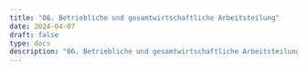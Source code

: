 ```yaml
---
title: "06. Betriebliche und gesamtwirtschaftliche Arbeitsteilung"
date: 2024-04-07
draft: false
type: docs
description: "06. Betriebliche und gesamtwirtschaftliche Arbeitsteilung description"
---
```


